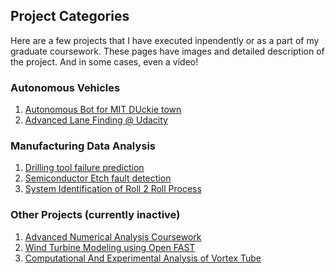 ## Project Categories	

Here are a few projects that I have executed inpendently or as a part of my graduate coursework.
These pages have images and detailed description of the project. And in some cases, even a video!

### Autonomous Vehicles
1. [Autonomous Bot for MIT DUckie town](/auto_bot)
2. [Advanced Lane Finding @ Udacity](/adv_lane_finding)

### Manufacturing Data Analysis
1. [Drilling tool failure prediction](/drill_tool)
2. [Semiconductor Etch fault detection](/semi_etch)
3. [System Identification of Roll 2 Roll Process](/sys_id_roll_2_roll)

### Other Projects (currently inactive)
1. [Advanced Numerical Analysis Coursework](/update_page)
2. [Wind Turbine Modeling using Open FAST](/update_page)
3. [Computational And Experimental Analysis of Vortex Tube](/update_page)
